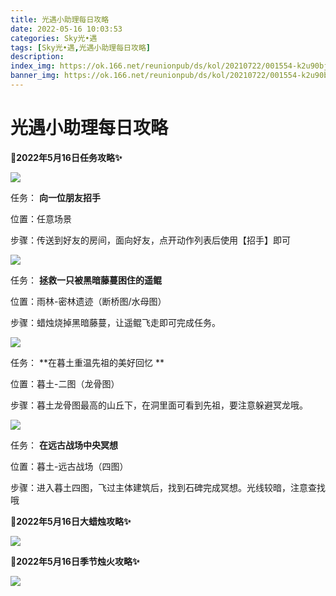 ```yaml
---
title: 光遇小助理每日攻略
date: 2022-05-16 10:03:53
categories: Sky光•遇
tags: [Sky光•遇,光遇小助理每日攻略]
description: 
index_img: https://ok.166.net/reunionpub/ds/kol/20210722/001554-k2u90bj7ay.png?imageView&thumbnail=600x0&type=jpg
banner_img: https://ok.166.net/reunionpub/ds/kol/20210722/001554-k2u90bj7ay.png?imageView&thumbnail=600x0&type=jpg
---
```

# 光遇小助理每日攻略
**🎉2022年5月16日任务攻略✨**

![](https://ok.166.net/reunionpub/ds/kol/20220516/000606-hnvi91e46f.png)

任务： **向一位朋友招手**

位置：任意场景

步骤：传送到好友的房间，面向好友，点开动作列表后使用【招手】即可

![](https://ok.166.net/reunionpub/ds/kol/20220516/000631-ldrfmb2yu0.png)

任务： **拯救一只被黑暗藤蔓困住的遥鲲**

位置：雨林-密林遗迹（断桥图/水母图）

步骤：蜡烛烧掉黑暗藤蔓，让遥鲲飞走即可完成任务。

![](https://ok.166.net/reunionpub/ds/kol/20220516/001142-rq34l70sw5.png)

任务： **在暮土重温先祖的美好回忆  **

位置：暮土-二图（龙骨图）

步骤：暮土龙骨图最高的山丘下，在洞里面可看到先祖，要注意躲避冥龙哦。

![](https://ok.166.net/reunionpub/ds/kol/20220516/000656-4wbljqkyrm.png)

任务： **在远古战场中央冥想**

位置：暮土-远古战场（四图）

步骤：进入暮土四图，飞过主体建筑后，找到石碑完成冥想。光线较暗，注意查找哦

 **🎉2022年5月16日大蜡烛攻略✨**

![](https://ok.166.net/reunionpub/ds/kol/20220516/000750-bsuveaz2mg.png)

  

 **🎉2022年5月16日季节烛火攻略✨**

![](https://ok.166.net/reunionpub/ds/kol/20220516/001021-17vupwe4by.png)

  

  

